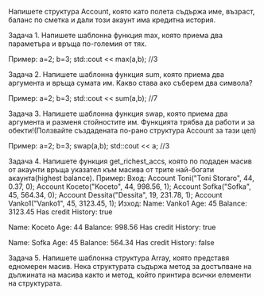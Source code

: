 Напишете структура Account, която като полета съдържа име, възраст, баланс по сметка и дали този акаунт има кредитна история.

Задача 1.
Напишете шаблонна функция max, която приема два параметъра и връща по-големия от тях.

Пример: а=2; b=3; std::cout << max(a,b); //3

Задача 2.
Напишете шаблонна функция sum, която приема два аргумента и връща сумата им. Kакво става ако съберем два символа?

Пример: а=2; b=3; std::cout << sum(a,b); //7

Задача 3.
Напишете шаблонна функция swap, която приема два аргумента и разменя стойностите им. Функцията трябва да работи и за обекти!(Ползвайте 
създадената по-рано структура Account за тази цел)

Пример: а=2; b=3; swap(a,b); std::cout << a; //3

Задача 4.
Напишете функция get_richest_accs, която по подаден масив от акаунти връща указател към масива от трите най-богати акаунта(highest balance).
Пример:
Вход: 
    Account Toni("Toni Storaro", 44, 0.37, 0);
    Account Koceto("Koceto", 44, 998.56, 1);
    Account Sofka("Sofka", 45, 564.34, 0);
    Account Dessita("Dessita", 19, 231.78, 1);
    Account Vanko1("Vanko1", 45, 3123.45, 1);
Изход: 
Name: Vanko1
Age: 45
Balance: 3123.45
Has credit History: true

Name: Koceto
Age: 44
Balance: 998.56
Has credit History: true

Name: Sofka
Age: 45
Balance: 564.34
Has credit History: false

Задача 5.
Напишете шаблонна структура Array, която представя едномерен масив. Нека структурата съдържа метод за достъпване на дължината на масива както и метод,
който принтира всички елементи на структурата.

